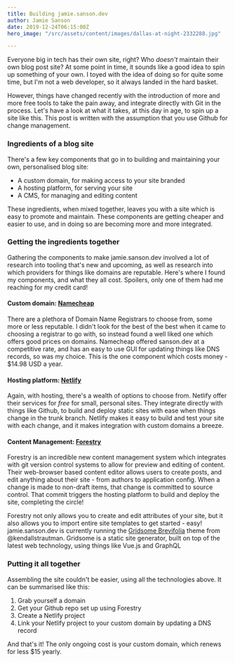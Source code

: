```yaml
---
title: Building jamie.sanson.dev
author: Jamie Sanson
date: 2019-12-24T06:15:00Z
hero_image: "/src/assets/content/images/dallas-at-night-2332288.jpg"

---
```

Everyone big in tech has their own site, right? Who _doesn't_ maintain their own blog post site? At some point in time, it sounds like a good idea to spin up something of your own. I toyed with the idea of doing so for quite some time, but I'm not a web developer, so it always landed in the hard basket.

However, things have changed recently with the introduction of more and more free tools to take the pain away, and integrate directly with Git in the process. Let's have a look at what it takes, at this day in age, to spin up a site like this. This post is written with the assumption that you use Github for change management.

### Ingredients of a blog site

There's a few key components that go in to building and maintaining your own, personalised blog site:

* A custom domain, for making access to your site branded
* A hosting platform, for serving your site
* A CMS, for managing and editing content

These ingredients, when mixed together, leaves you with a site which is easy to promote and maintain. These components are getting cheaper and easier to use, and in doing so are becoming more and more integrated.

### Getting the ingredients together

Gathering the components to make jamie.sanson.dev involved a lot of research into tooling that's new and upcoming, as well as research into which providers for things like domains are reputable. Here's where I found my components, and what they all cost. Spoilers, only one of them had me reaching for my credit card!

#### Custom domain: [Namecheap](https://www.namecheap.com/)

There are a plethora of Domain Name Registrars to choose from, some more or less reputable. I didn't look for the best of the best when it came to choosing a registrar to go with, so instead found a well liked one which offers good prices on domains. Namecheap offered sanson.dev at a competitive rate, and has an easy to use GUI for updating things like DNS records, so was my choice. This is the one component which costs money - $14.98 USD a year.

#### Hosting platform: [Netlify](https://www.netlify.com/)

Again, with hosting, there's a wealth of options to choose from. Netlify offer their services for _free_ for small, personal sites. They integrate directly with things like Github, to build and deploy static sites with ease when things change in the trunk branch. Netlify makes it easy to build and test your site with each change, and it makes integration with custom domains a breeze.

#### Content Management: [Forestry](https://forestry.io/)

Forestry is an incredible new content management system which integrates with git version control systems to allow for preview and editing of content. Their web-browser based content editor allows users to create posts, and edit anything about their site - from authors to application config. When a change is made to non-draft items, that change is committed to source control. That commit triggers the hosting platform to build and deploy the site, completing the circle!

Forestry not only allows you to create and edit attributes of your site, but it also allows you to import entire site templates to get started - easy! jamie.sanson.dev is currently running the [Gridsome Brevifolia](https://github.com/kendallstrautman/brevifolia-gridsome-forestry) theme from @kendallstrautman. Gridsome is a static site generator, built on top of the latest web technology, using things like Vue.js and GraphQL

### Putting it all together

Assembling the site couldn't be easier, using all the technologies above. It can be summarised like this:

1. Grab yourself a domain
2. Get your Github repo set up using Forestry
3. Create a Netlify project
4. Link your Netlify project to your custom domain by updating a DNS record

And that's it! The only ongoing cost is your custom domain, which renews for less $15 yearly.